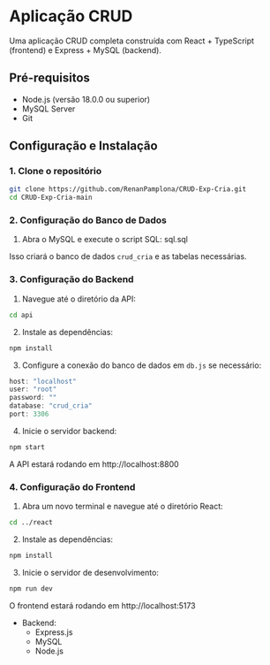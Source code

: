 # Aplicação CRUD

Uma aplicação CRUD completa construída com React + TypeScript (frontend) e Express + MySQL (backend).

## Pré-requisitos

- Node.js (versão 18.0.0 ou superior)
- MySQL Server
- Git

## Configuração e Instalação

### 1. Clone o repositório
```bash
git clone https://github.com/RenanPamplona/CRUD-Exp-Cria.git
cd CRUD-Exp-Cria-main
```

### 2. Configuração do Banco de Dados
1. Abra o MySQL e execute o script SQL: sql.sql

Isso criará o banco de dados `crud_cria` e as tabelas necessárias.

### 3. Configuração do Backend
1. Navegue até o diretório da API:
```bash
cd api
```

2. Instale as dependências:
```bash
npm install
```

3. Configure a conexão do banco de dados em `db.js` se necessário:
```javascript
host: "localhost"
user: "root"
password: ""
database: "crud_cria"
port: 3306
```

4. Inicie o servidor backend:
```bash
npm start
```
A API estará rodando em http://localhost:8800

### 4. Configuração do Frontend
1. Abra um novo terminal e navegue até o diretório React:
```bash
cd ../react
```

2. Instale as dependências:
```bash
npm install
```

3. Inicie o servidor de desenvolvimento:
```bash
npm run dev
```
O frontend estará rodando em http://localhost:5173


- Backend:
  - Express.js
  - MySQL
  - Node.js
